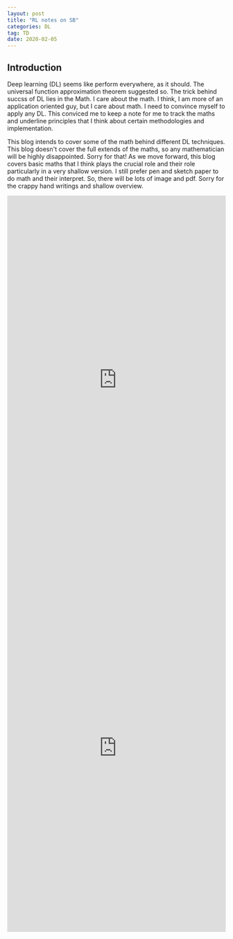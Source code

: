 ```yaml
---
layout: post
title: "RL notes on SB"
categories: DL
tag: TD
date: 2020-02-05
---
```

## Introduction


Deep learning (DL) seems like perform everywhere, as it should. The universal function approximation theorem suggested so. The trick behind succss of DL lies in the Math. I care about the math. I think, I am more of an application oriented guy, but I care about math. I need to convince myself to apply any DL. This conviced me to keep a note for me to track the maths and underline principles that I think about certain methodologies and implementation.

This blog intends to cover some of the math behind different DL techniques. This blog doesn't cover the full extends of the maths, so any mathematician will be highly disappointed. Sorry for that! As we move forward, this blog covers basic maths that I think plays the crucial role and their role particularly in a very shallow version. I still prefer pen and sketch paper to do math and their interpret. So, there will be lots of image and pdf. Sorry for the crappy hand writings and shallow overview.

<embed src="https://mxahan.github.io/PDF_files/reinforce_note_1_12.pdf" width="100%" height="850px"/>

<embed src="https://mxahan.github.io/PDF_files/rl_part2.pdf" width="100%" height="850px"/>
